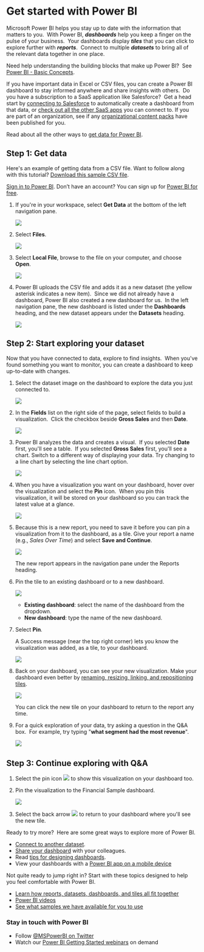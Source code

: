﻿<properties
   pageTitle="Get started with Power BI"
   description="Get started with Power BI"
   services="powerbi"
   documentationCenter=""
   authors="mihart"
   manager="mblythe"
   editor=""
   tags=""/>

<tags
   ms.service="powerbi"
   ms.devlang="NA"
   ms.topic="article"
   ms.tgt_pltfrm="NA"
   ms.workload="powerbi"
   ms.date="11/06/2015"
   ms.author="mihart"/>

# Get started with Power BI

Microsoft Power BI helps you stay up to date with the information that matters to you.  With Power BI, ***dashboards*** help you keep a finger on the pulse of your business.  Your dashboards display ***tiles*** that you can click to explore further with ***reports***.  Connect to multiple ***datasets*** to bring all of the relevant data together in one place.

Need help understanding the building blocks that make up Power BI?  See [Power BI - Basic Concepts](powerbi-service-basic-concepts.md).

If you have important data in Excel or CSV files, you can create a Power BI dashboard to stay informed anywhere and share insights with others.  Do you have a subscription to a SaaS application like Salesforce?  Get a head start by [connecting to Salesforce](powerbi-content-pack-salesforce.md) to automatically create a dashboard from that data, or [check out all the other SaaS apps](powerbi-service-get-data.md) you can connect to. If you are part of an organization, see if any [organizational content packs](powerbi-service-organizational-content-packs-introduction.md) have been published for you.


Read about all the other ways to [get data for Power BI](powerbi-service-get-data.md).

## Step 1: Get data

Here's an example of getting data from a CSV file. Want to follow along with this tutorial? [Download this sample CSV file](http://go.microsoft.com/fwlink/?LinkID=619356).

[Sign in to Power BI](http://www.powerbi.com/). Don’t have an account? You can sign up for [Power BI for free](http://www.powerbi.com/ "try out the new Power BI Preview for free").

1.  If you're in your workspace, select **Get Data** at the bottom of the left navigation pane.

    ![](media/powerbi-service-get-started/getdata3.png)

2.  Select **Files**. 

    ![](media/powerbi-service-get-started/gs1.png)

3.  ﻿Select **Local File**, browse to the file on your computer, and choose **Open**.

    ![](media/powerbi-service-get-started/gs2.png)

4.  Power BI uploads the CSV file and adds it as a new dataset (the yellow asterisk indicates a new item).  Since we did not already have a dashboard, Power BI also created a new dashboard for us.  In the left navigation pane, the new dashboard is listed under the **Dashboards** heading, and the new dataset appears under the **Datasets** heading. 

    ![](media/powerbi-service-get-started/gs4.png)


## Step 2: Start exploring your dataset

Now that you have connected to data, explore to find insights.  When you've found something you want to monitor, you can create a dashboard to keep up-to-date with changes.

1.  Select the dataset image on the dashboard to explore the data you just connected to.

    ![](media/powerbi-service-get-started/gettingstart4.png)

2.  In the **Fields** list on the right side of the page, select fields to build a visualization.  Click the checkbox beside **﻿Gross Sales**﻿ and then **﻿Date**﻿.

    ![](media/powerbi-service-get-started/fields.png)

3.  Power BI analyzes the data and creates a visual.  If you selected **Date** first, you'll see a table.  If you selected **Gross Sales** first, you'll see a chart. Switch to a different way of displaying your data. Try changing to a line chart by selecting the line chart option.

    ![](media/powerbi-service-get-started/gettingstart5.png)

4.  When you have a visualization you want on your dashboard, hover over the visualization and select the **﻿Pin**﻿ icon.  When you pin this visualization, it will be stored on your dashboard so you can track the latest value at a glance.

    ![](media/powerbi-service-get-started/pin.png)

5.  Because this is a new report, you need to save it before you can pin a visualization from it to the dashboard, as a tile. Give your report a name (e.g., *Sales Over Time*) and select **Save and Continue**. 

    ![](media/powerbi-service-get-started/PBI_GetStartSaveB4Pin.png)

    The new report appears in the navigation pane under the Reports heading.

6.  Pin the tile to an existing dashboard or to a new dashboard. 

    ![](media/powerbi-service-get-started/PBI_GS_PinDialog.png)

    -   **Existing dashboard**: select the name of the dashboard from the dropdown.
    -   **New dashboard**: type the name of the new dashboard.

7.  Select **Pin**.

    A Success message (near the top right corner) lets you know the visualization was added, as a tile, to your dashboard.

    ![](media/powerbi-service-get-started/pinSuccess.png)

8.  Back on your dashboard, you can see your new visualization. Make your dashboard even better by [renaming, resizing, linking, and repositioning tiles](powerbi-service-edit-a-tile-in-a-dashboard.md).﻿﻿

    ![](media/powerbi-service-get-started/gsPinFirst2.png)

    You can click the new tile on your dashboard to return to the report any time.

9.  For a quick exploration of your data, try asking a question in the Q&A box.  For example, try typing "**what segment had the most revenue**".﻿

    ﻿![](media/powerbi-service-get-started/PBI_GetStartQnA.png)

## Step 3: Continue exploring with Q&A

1. Select the pin icon ![](media/powerbi-service-get-started/PBI_PinIcon.png) to show this visualization on your dashboard too.

2. Pin the visualization to the Financial Sample dashboard.

    ![](media/powerbi-service-get-started/gsPinWithQnA.png)

3. Select the back arrow ![](media/powerbi-service-get-started/PBI_QABackArrow.png) to return to your dashboard where you'll see the new tile.

Ready to try more?  Here are some great ways to explore more of Power BI.

-   [Connect to another dataset](https://powerbi.uservoice.com/knowledgebase/articles/434354).
-   [Share your dashboard](powerbi-service-share-unshare-dashboard.md) with your colleagues.
-   Read [tips for designing dashboards](powerbi-service-tips-for-designing-a-great-dashboard.md).
-   View your dashboards with a [Power BI app on a mobile device](powerbi-power-bi-apps-for-mobile-devices.md)

Not quite ready to jump right in? Start with these topics designed to help you feel comfortable with Power BI.

-   [Learn how reports, datasets, dashboards, and tiles all fit together](powerbi-service-basic-concepts.md)
-   [Power BI videos](powerbi-videos.md)
-   [See what samples we have available for you to use](powerbi-sample-datasets.md)

### Stay in touch with Power BI

-   Follow [@MSPowerBI on Twitter](https://twitter.com/mspowerbi)
-   Watch our [Power BI Getting Started webinars](powerbi-webinars.md) on demand
